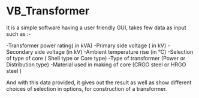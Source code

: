 # VB_Transformer

It is a simple software having a user friendly GUI, takes few data as input such as :-

 -Transformer power rating( in kVA)
 -Primary side voltage ( in kV)
 -Secondary side voltage (in kV)
 -Ambient temperature rise (in °C)
 -Selection of type of core ( Shell type or Core type)
 -Type of transformer (Power or Distribution type)
 -Material used in making of core (CRGO steel or HRGO steel )

And with this data provided, it gives out the result as well as show different choices of selection in options, for construction of a transformer. 
